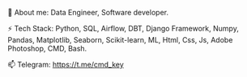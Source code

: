 💬 About me: Data Engineer, Software developer.

⚡ Tech Stack:
Python, SQL, Airflow, DBT, Django Framework, Numpy, Pandas, Matplotlib, Seaborn, Scikit-learn, ML, Html, Css, Js, Adobe Photoshop, CMD, Bash.

📫 Telegram: https://t.me/cmd_key








<!--
**mikhail-grishchenko/mikhail-grishchenko** is a ✨ _special_ ✨ repository because its `README.md` (this file) appears on your GitHub profile.

Here are some ideas to get you started:

- 🔭 I’m currently working on ...
- 🌱 I’m currently learning ...
- 👯 I’m looking to collaborate on ...
- 🤔 I’m looking for help with ...
- 💬 Ask me about ...
- 📫 How to reach me: ...
- 😄 Pronouns: ...
- ⚡ Fun fact: ...
-->
